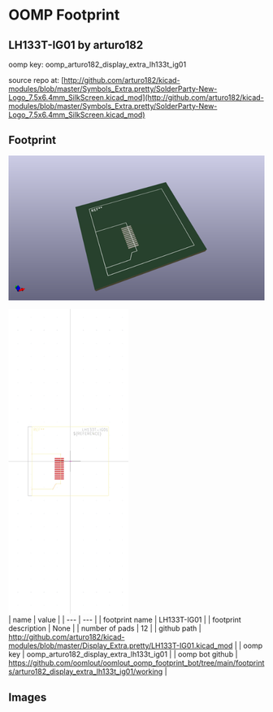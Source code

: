 # OOMP Footprint  
## LH133T-IG01  by arturo182  
  
oomp key: oomp_arturo182_display_extra_lh133t_ig01  
  
source repo at: [http://github.com/arturo182/kicad-modules/blob/master/Symbols_Extra.pretty/SolderParty-New-Logo_7.5x6.4mm_SilkScreen.kicad_mod](http://github.com/arturo182/kicad-modules/blob/master/Symbols_Extra.pretty/SolderParty-New-Logo_7.5x6.4mm_SilkScreen.kicad_mod)  
## Footprint  
  
[![working_kicad_pcb_3d.png](working_kicad_pcb_3d_600.png)](working_kicad_pcb_3d.png)  
  
[![working.png](working_600.png)](working.png)  
| name | value | 
| --- | --- | 
| footprint name | LH133T-IG01 | 
| footprint description | None | 
| number of pads | 12 | 
| github path | http://github.com/arturo182/kicad-modules/blob/master/Display_Extra.pretty/LH133T-IG01.kicad_mod | 
| oomp key | oomp_arturo182_display_extra_lh133t_ig01 | 
| oomp bot github | https://github.com/oomlout/oomlout_oomp_footprint_bot/tree/main/footprints/arturo182_display_extra_lh133t_ig01/working | 
## Images  
